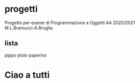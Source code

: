 # progetti
Progetto per esame di Programmazione a Oggetti AA 2020/2021 M.L.Bramucci-A.Bruglia


## lista
pippo
pluto
paperino

<p align="center">
  <h1>
    Ciao a tutti
    </h1>
</p>
